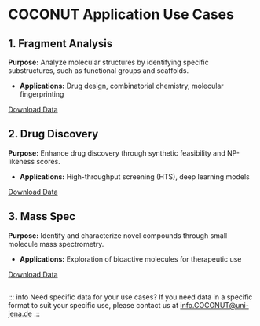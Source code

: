 # COCONUT Application Use Cases

## 1. Fragment Analysis
**Purpose:** Analyze molecular structures by identifying specific substructures, such as functional groups and scaffolds.

- **Applications:** Drug design, combinatorial chemistry, molecular fingerprinting

[Download Data](https://coconut.naturalproducts.net/download)

## 2. Drug Discovery
**Purpose:** Enhance drug discovery through synthetic feasibility and NP-likeness scores.

- **Applications:** High-throughput screening (HTS), deep learning models

[Download Data](https://coconut.naturalproducts.net/download)

## 3. Mass Spec
**Purpose:** Identify and characterize novel compounds through small molecule mass spectrometry.

- **Applications:** Exploration of bioactive molecules for therapeutic use

[Download Data](https://coconut.naturalproducts.net/download)

##
::: info Need specific data for your use cases?
If you need data in a specific format to suit your specific use, please contact us at [info.COCONUT@uni-jena.de](mailto:info.COCONUT@uni-jena.de)
:::
